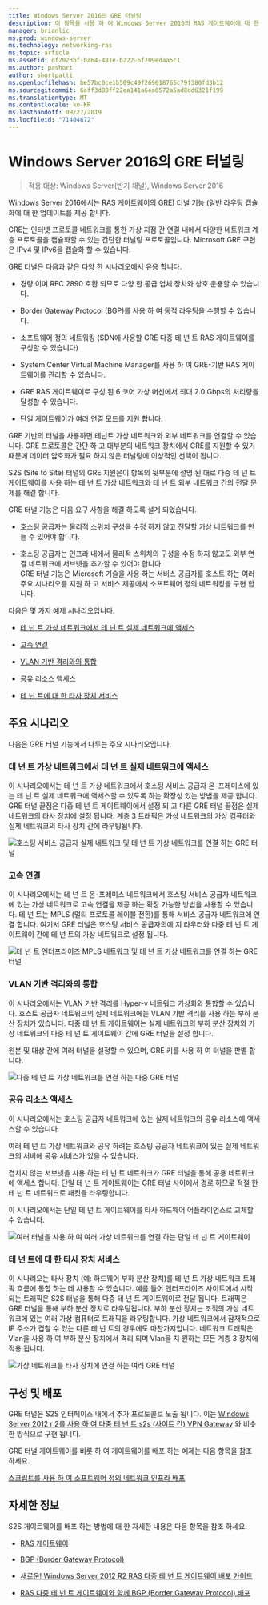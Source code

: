 ```yaml
---
title: Windows Server 2016의 GRE 터널링
description: 이 항목을 사용 하 여 Windows Server 2016의 RAS 게이트웨이에 대 한 GRE (Generic Routing 캡슐화) 터널 기능의 업데이트를 이해할 수 있습니다.
manager: brianlic
ms.prod: windows-server
ms.technology: networking-ras
ms.topic: article
ms.assetid: df2023bf-ba64-481e-b222-6f709edaa5c1
ms.author: pashort
author: shortpatti
ms.openlocfilehash: be57bc0ce1b509c49f269618765c79f380fd3b12
ms.sourcegitcommit: 6aff3d88ff22ea141a6ea6572a5ad8dd6321f199
ms.translationtype: MT
ms.contentlocale: ko-KR
ms.lasthandoff: 09/27/2019
ms.locfileid: "71404672"
---
```

# <a name="gre-tunneling-in-windows-server-2016"></a>Windows Server 2016의 GRE 터널링

>적용 대상: Windows Server(반기 채널), Windows Server 2016

Windows Server 2016에서는 RAS 게이트웨이의 GRE\) 터널 기능 \(일반 라우팅 캡슐화에 대 한 업데이트를 제공 합니다.  
  
GRE는 인터넷 프로토콜 네트워크를 통한 가상 지점 간 연결 내에서 다양한 네트워크 계층 프로토콜을 캡슐화할 수 있는 간단한 터널링 프로토콜입니다. Microsoft GRE 구현은 IPv4 및 IPv6을 캡슐화 할 수 있습니다.  
  
GRE 터널은 다음과 같은 다양 한 시나리오에서 유용 합니다.  
  
-   경량 이며 RFC 2890 호환 되므로 다양 한 공급 업체 장치와 상호 운용할 수 있습니다.  
  
-   Border Gateway Protocol \(BGP\)를 사용 하 여 동적 라우팅을 수행할 수 있습니다.  
  
-   소프트웨어 정의 네트워킹 \(SDN에 사용할 GRE 다중 테 넌 트 RAS 게이트웨이를 구성할 수 있습니다\)
  
-   System Center Virtual Machine Manager를 사용 하 여 GRE\-기반 RAS 게이트웨이를 관리할 수 있습니다.
  
-   GRE RAS 게이트웨이로 구성 된 6 코어 가상 머신에서 최대 2.0 Gbps의 처리량을 달성할 수 있습니다.
  
-   단일 게이트웨이가 여러 연결 모드를 지원 합니다.  
  
GRE 기반의 터널을 사용하면 테넌트 가상 네트워크와 외부 네트워크를 연결할 수 있습니다. GRE 프로토콜은 간단 하 고 대부분의 네트워크 장치에서 GRE를 지원할 수 있기 때문에 데이터 암호화가 필요 하지 않은 터널링에 이상적인 선택이 됩니다. 

S2S (Site to Site) 터널의 GRE 지원은이 항목의 뒷부분에 설명 된 대로 다중 테 넌 트 게이트웨이를 사용 하는 테 넌 트 가상 네트워크와 테 넌 트 외부 네트워크 간의 전달 문제를 해결 합니다.  
  
GRE 터널 기능은 다음 요구 사항을 해결 하도록 설계 되었습니다.  
  
-   호스팅 공급자는 물리적 스위치 구성을 수정 하지 않고 전달할 가상 네트워크를 만들 수 있어야 합니다.  
  
-   호스팅 공급자는 인프라 내에서 물리적 스위치의 구성을 수정 하지 않고도 외부 연결 네트워크에 서브넷을 추가할 수 있어야 합니다.  
GRE 터널 기능은 Microsoft 기술을 사용 하는 서비스 공급자를 호스트 하는 여러 주요 시나리오를 지원 하 고 서비스 제공에서 소프트웨어 정의 네트워킹을 구현 합니다.  
  
다음은 몇 가지 예제 시나리오입니다.  
  
-   [테 넌 트 가상 네트워크에서 테 넌 트 실제 네트워크에 액세스](#BKMK_Access)  
  
-   [고속 연결](#BKMK_Speed)  
  
-   [VLAN 기반 격리와의 통합](#BKMK_Integration)  
  
-   [공유 리소스 액세스](#BKMK_Shared)  
  
-   [테 넌 트에 대 한 타사 장치 서비스](#BKMK_thirdparty)  
  
## <a name="key-scenarios"></a>주요 시나리오

다음은 GRE 터널 기능에서 다루는 주요 시나리오입니다.  
  
### <a name="BKMK_Access"></a>테 넌 트 가상 네트워크에서 테 넌 트 실제 네트워크에 액세스

이 시나리오에서는 테 넌 트 가상 네트워크에서 호스팅 서비스 공급자 온-프레미스에 있는 테 넌 트 실제 네트워크에 액세스할 수 있도록 하는 확장성 있는 방법을 제공 합니다. GRE 터널 끝점은 다중 테 넌 트 게이트웨이에서 설정 되 고 다른 GRE 터널 끝점은 실제 네트워크의 타사 장치에 설정 됩니다. 계층 3 트래픽은 가상 네트워크의 가상 컴퓨터와 실제 네트워크의 타사 장치 간에 라우팅됩니다.  
  
![호스팅 서비스 공급자 실제 네트워크 및 테 넌 트 가상 네트워크를 연결 하는 GRE 터널](../../media/gre-tunneling-in-windows-server/GRE_.png)  
  
### <a name="BKMK_Speed"></a>고속 연결

이 시나리오에서는 테 넌 트 온-프레미스 네트워크에서 호스팅 서비스 공급자 네트워크에 있는 가상 네트워크로 고속 연결을 제공 하는 확장 가능한 방법을 사용할 수 있습니다. 테 넌 트는 MPLS (멀티 프로토콜 레이블 전환)를 통해 서비스 공급자 네트워크에 연결 합니다. 여기서 GRE 터널은 호스팅 서비스 공급자의에 지 라우터와 다중 테 넌 트 게이트웨이 간에 테 넌 트의 가상 네트워크로 설정 됩니다.  
  
![테 넌 트 엔터프라이즈 MPLS 네트워크 및 테 넌 트 가상 네트워크를 연결 하는 GRE 터널](../../media/gre-tunneling-in-windows-server/GRE-.png)  
  
### <a name="BKMK_Integration"></a>VLAN 기반 격리와의 통합

이 시나리오에서는 VLAN 기반 격리를 Hyper-v 네트워크 가상화와 통합할 수 있습니다. 호스트 공급자 네트워크의 실제 네트워크에는 VLAN 기반 격리를 사용 하는 부하 분산 장치가 있습니다. 다중 테 넌 트 게이트웨이는 실제 네트워크의 부하 분산 장치와 가상 네트워크의 다중 테 넌 트 게이트웨이 간에 GRE 터널을 설정 합니다.  
  
원본 및 대상 간에 여러 터널을 설정할 수 있으며, GRE 키를 사용 하 여 터널을 판별 합니다.  
  
![다중 테 넌 트 가상 네트워크를 연결 하는 다중 GRE 터널](../../media/gre-tunneling-in-windows-server/GRE-VLANIsolation.png)  
  
### <a name="BKMK_Shared"></a>공유 리소스 액세스

이 시나리오에서는 호스팅 공급자 네트워크에 있는 실제 네트워크의 공유 리소스에 액세스할 수 있습니다.  
  
여러 테 넌 트 가상 네트워크와 공유 하려는 호스팅 공급자 네트워크에 있는 실제 네트워크의 서버에 공유 서비스가 있을 수 있습니다.  
  
겹치지 않는 서브넷을 사용 하는 테 넌 트 네트워크가 GRE 터널을 통해 공용 네트워크에 액세스 합니다. 단일 테 넌 트 게이트웨이는 GRE 터널 사이에서 경로 하므로 적절 한 테 넌 트 네트워크로 패킷을 라우팅합니다.  
  
이 시나리오에서는 단일 테 넌 트 게이트웨이를 타사 하드웨어 어플라이언스로 교체할 수 있습니다.  
  
![여러 터널을 사용 하 여 여러 가상 네트워크를 연결 하는 단일 테 넌 트 게이트웨이](../../media/gre-tunneling-in-windows-server/GRE-SharedResource.png)  
  
### <a name="BKMK_thirdparty"></a>테 넌 트에 대 한 타사 장치 서비스

이 시나리오는 타사 장치 (예: 하드웨어 부하 분산 장치)를 테 넌 트 가상 네트워크 트래픽 흐름에 통합 하는 데 사용할 수 있습니다. 예를 들어 엔터프라이즈 사이트에서 시작 되는 트래픽은 S2S 터널을 통해 다중 테 넌 트 게이트웨이로 전달 됩니다. 트래픽은 GRE 터널을 통해 부하 분산 장치로 라우팅됩니다. 부하 분산 장치는 조직의 가상 네트워크에 있는 여러 가상 컴퓨터로 트래픽을 라우팅합니다. 가상 네트워크에서 잠재적으로 IP 주소가 겹칠 수 있는 다른 테 넌 트의 경우에도 마찬가지입니다. 네트워크 트래픽은 Vlan을 사용 하 여 부하 분산 장치에서 격리 되며 Vlan을 지 원하는 모든 계층 3 장치에 적용 됩니다.  
  
![가상 네트워크를 타사 장치에 연결 하는 여러 GRE 터널](../../media/gre-tunneling-in-windows-server/GREThirdParty.png)  
  
## <a name="configuration-and-deployment"></a>구성 및 배포

GRE 터널은 S2S 인터페이스 내에서 추가 프로토콜로 노출 됩니다. 이는 [Windows Server 2012 r 2를 사용 하 여 다중 테 넌 트 s2s (사이트 간) VPN Gateway](https://blogs.technet.com/b/networking/archive/2013/09/29/multi-tenant-site-to-site-s2s-vpn-gateway-with-windows-server-2012-r2.aspx) 와 비슷한 방식으로 구현 됩니다.  
  
GRE 터널 게이트웨이를 비롯 하 여 게이트웨이를 배포 하는 예제는 다음 항목을 참조 하세요.  
  
[스크립트를 사용 하 여 소프트웨어 정의 네트워크 인프라 배포](../../../networking/sdn/deploy/Deploy-a-Software-Defined-Network-infrastructure-using-scripts.md)
  
## <a name="more-information"></a>자세한 정보

S2S 게이트웨이를 배포 하는 방법에 대 한 자세한 내용은 다음 항목을 참조 하세요.  
  
-   [RAS 게이트웨이](RAS-Gateway.md)  
  
-   [BGP &#40;Border Gateway Protocol&#41;](../bgp/Border-Gateway-Protocol-BGP.md)  
  
-   [새로운! Windows Server 2012 R2 RAS 다중 테 넌 트 게이트웨이 배포 가이드](https://blogs.technet.com/b/wsnetdoc/archive/2014/03/26/new-windows-server-2012-r2-RAS-multitenant-gateway-deployment-guide.aspx)  
  
-   [RAS 다중 테 넌 트 게이트웨이와 함께 BGP (Border Gateway Protocol) 배포](https://blogs.technet.com/b/wsnetdoc/archive/2014/04/03/deploy-border-gateway-protocol-bgp-with-the-RAS-multitenant-gateway.aspx)  
  


